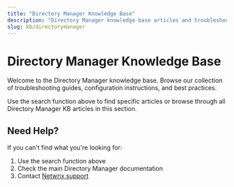 ```yaml
---
title: "Directory Manager Knowledge Base"
description: "Directory Manager knowledge base articles and troubleshooting guides"
slug: kb/directorymanager
---
```


# Directory Manager Knowledge Base

Welcome to the Directory Manager knowledge base. Browse our collection of troubleshooting guides, configuration instructions, and best practices.

Use the search function above to find specific articles or browse through all Directory Manager KB articles in this section.

## Need Help?

If you can't find what you're looking for:
1. Use the search function above
2. Check the main Directory Manager documentation
3. Contact [Netwrix support](https://www.netwrix.com/support.html)